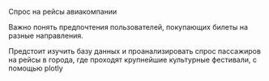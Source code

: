 Спрос на рейсы авиакомпании

Важно понять предпочтения пользователей, покупающих билеты на разные направления.

Предстоит изучить базу данных и проанализировать спрос пассажиров на рейсы в города, где проходят крупнейшие культурные фестивали, с помощью plotly
